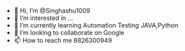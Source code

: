 - 👋 Hi, I’m @Singhashu1009
- 👀 I’m interested in ...
- 🌱 I’m currently learning Automation Testing JAVA,Python
- 💞️ I’m looking to collaborate on Google
- 📫 How to reach me 8826300949

<!---
Singhashu1009/Singhashu1009 is a ✨ special ✨ repository because its `README.md` (this file) appears on your GitHub profile.
You can click the Preview link to take a look at your changes.
--->
